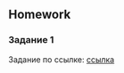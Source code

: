 ##  Homework

### Задание 1
Задание по ссылке: [ссылка](https://github.com/ait-tr/task_fe-dom-magic-buttons)  




